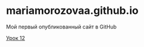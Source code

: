 # mariamorozovaa.github.io
Мой первый опубликованный сайт в GitHub

[Урок 12](https://mariamorozovaa.github.io/src/ "Мой сайт")

